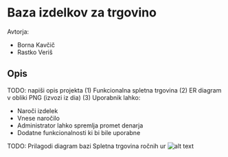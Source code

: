 # Baza izdelkov za trgovino

Avtorja:
* Borna Kavčič
* Rastko Veriš

## Opis

TODO: napiši opis projekta
(1) Funkcionalna spletna trgovina
(2) ER diagram v obliki PNG (izvozi iz dia)
(3) Uporabnik lahko:  
    
* Naroči izdelek
* Vnese naročilo
* Administrator lahko spremlja promet denarja
* Dodatne funkcionalnosti ki bi bile uporabne


TODO: Prilagodi diagram bazi
Spletna trgovina ročnih ur
![alt text](https://github.com/rastko07/webshop/blob/master/ER%20diagram.PNG)



